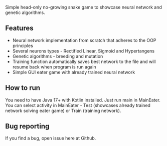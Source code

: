 Simple head-only no-growing snake game to showcase neural network and genetic algorithms.

## Features

- Neural network implementation from scratch that adheres to the OOP principles
- Several neurons types - Rectified Linear, Sigmoid and Hypertangens
- Genetic algorithms - breeding and mutation
- Training function automatically saves best network to the file and will resume back when program is run again
- Simple GUI eater game with already trained neural network

## How to run

You need to have Java 17+ with Kotlin installed. Just run main in MainEater. You can select activity in MainEater -
Test (showcases already trained network solving eater game) or Train (training network).

## Bug reporting

If you find a bug, open issue here at Github.